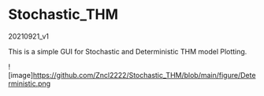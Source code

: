 # Stochastic_THM
20210921_v1


This is a simple GUI for Stochastic and Deterministic THM model Plotting.

![image]https://github.com/Zncl2222/Stochastic_THM/blob/main/figure/Deterministic.png
